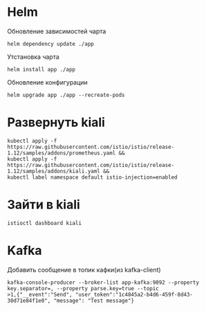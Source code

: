 # Helm

Обновление зависимостей чарта

```shell
helm dependency update ./app 
```

Утстановка чарта

```shell
helm install app ./app 
```

Обновление конфигурации

```shell
helm upgrade app ./app --recreate-pods 
```

# Развернуть kiali

```shell
kubectl apply -f https://raw.githubusercontent.com/istio/istio/release-1.12/samples/addons/prometheus.yaml &&
kubectl apply -f https://raw.githubusercontent.com/istio/istio/release-1.12/samples/addons/kiali.yaml &&
kubectl label namespace default istio-injection=enabled
```

# Зайти в kiali

```shell
istioctl dashboard kiali 
```

# Kafka

Добавить сообщение в топик кафки(из kafka-client)

```shell
kafka-console-producer --broker-list app-kafka:9092 --property key.separator=, --property parse.key=true --topic
>1,{"__event":"Send", "user_token":"1c4845a2-b4d6-459f-8d43-30d71e84f1e0", "message": "Test message"}
```